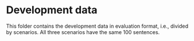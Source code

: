 # Development data

This folder contains the development data in evaluation format, i.e., divided by scenarios. All three scenarios have the same 100 sentences.
